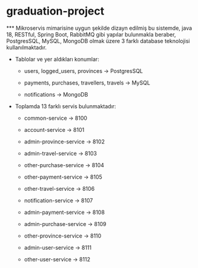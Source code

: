 # graduation-project

*** Mikroservis mimarisine uygun şekilde dizayn edilmiş bu sistemde, java 18, RESTful, Spring Boot, RabbitMQ gibi yapılar bulunmakla beraber, PostgresSQL, MySQL, MongoDB olmak üzere 3 farklı database teknolojisi kullanılmaktadır. 

* Tablolar ve yer aldıkları konumlar:

  * users, logged_users, provinces → PostgresSQL

  * payments, purchases, travellers, travels → MySQL

  * notifications → MongoDB
  
* Toplamda 13 farklı servis bulunmaktadır:
  
  * common-service → 8100
  
  * account-service → 8101

  * admin-province-service → 8102

  * admin-travel-service → 8103

  * other-purchase-service → 8104

  * other-payment-service → 8105

  * other-travel-service → 8106

  * notification-service → 8107

  * admin-payment-service → 8108

  * admin-purchase-service → 8109

  * other-province-service → 8110

  * admin-user-service → 8111

  * other-user-service → 8112
